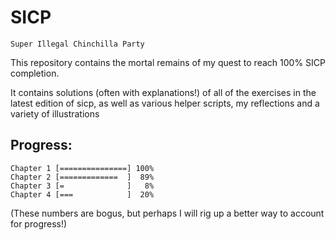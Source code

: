 # SICP

`Super Illegal Chinchilla Party`

This repository contains the mortal remains of my quest
to reach 100% SICP completion. 

It contains solutions (often with explanations!) of all
of the exercises in the latest edition of sicp, as well
as various helper scripts, my reflections and a variety
of illustrations

## Progress:

```
Chapter 1 [===============] 100%
Chapter 2 [=============  ]  89%
Chapter 3 [=              ]   8%
Chapter 4 [===            ]  20%
```

(These numbers are bogus, but perhaps I will
 rig up a better way to account for progress!)

